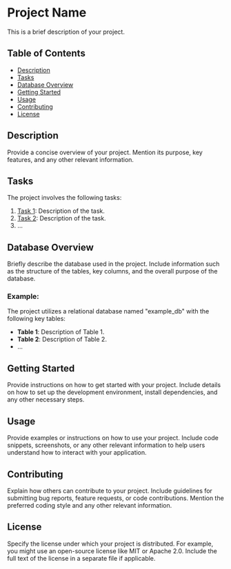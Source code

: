 # Project Name

This is a brief description of your project.

## Table of Contents

- [Description](#description)
- [Tasks](#tasks)
- [Database Overview](#database-overview)
- [Getting Started](#getting-started)
- [Usage](#usage)
- [Contributing](#contributing)
- [License](#license)

## Description

Provide a concise overview of your project. Mention its purpose, key features, and any other relevant information.

## Tasks

The project involves the following tasks:

1. [Task 1](#task-1): Description of the task.
2. [Task 2](#task-2): Description of the task.
3. ...

## Database Overview

Briefly describe the database used in the project. Include information such as the structure of the tables, key columns, and the overall purpose of the database.

### Example:

The project utilizes a relational database named "example_db" with the following key tables:

- **Table 1**: Description of Table 1.
- **Table 2**: Description of Table 2.
- ...

## Getting Started

Provide instructions on how to get started with your project. Include details on how to set up the development environment, install dependencies, and any other necessary steps.

## Usage

Provide examples or instructions on how to use your project. Include code snippets, screenshots, or any other relevant information to help users understand how to interact with your application.

## Contributing

Explain how others can contribute to your project. Include guidelines for submitting bug reports, feature requests, or code contributions. Mention the preferred coding style and any other relevant information.

## License

Specify the license under which your project is distributed. For example, you might use an open-source license like MIT or Apache 2.0. Include the full text of the license in a separate file if applicable.
